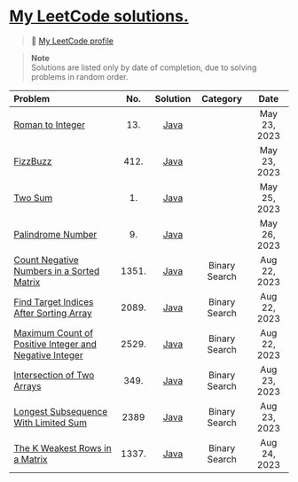 #  [My LeetCode solutions.](https://leetcode.com/problemset/all/)

> 🔗 [My LeetCode profile](https://leetcode.com/aillos/) <br>

> **Note** <br>
> Solutions are listed only by date of completion, due to solving problems in random order.

| Problem | No. | Solution | Category | Date
| :---- | :----: | :----: | :----: | :----: 
| [Roman to Integer](https://leetcode.com/problems/roman-to-integer/) | 13. | [Java](https://github.com/aillos/leetcode/blob/master/src/romantointeger.java) | | May 23, 2023
| [FizzBuzz](https://leetcode.com/problems/fizz-buzz/) | 412. | [Java](https://github.com/aillos/leetcode/blob/master/src/fizzbuzz.java) | | May 23, 2023
| [Two Sum](https://leetcode.com/problems/two-sum/) | 1. | [Java](https://github.com/aillos/leetcode/blob/master/src/twosum.java) | | May 25, 2023
| [Palindrome Number](https://leetcode.com/problems/palindrome-number/) | 9. | [Java](https://github.com/aillos/leetcode/blob/master/src/palindromenumber.java) | | May 26, 2023
| [Count Negative Numbers in a Sorted Matrix](https://leetcode.com/problems/count-negative-numbers-in-a-sorted-matrix/) | 1351. | [Java](https://github.com/aillos/leetcode/blob/master/src/countnegnumssortedmatrix.java) | Binary Search | Aug 22, 2023
| [Find Target Indices After Sorting Array](https://leetcode.com/problems/find-target-indices-after-sorting-array/) | 2089. | [Java](https://github.com/aillos/leetcode/blob/master/src/findtargetindicesaftersortingarray.java) | Binary Search | Aug 22, 2023
| [Maximum Count of Positive Integer and Negative Integer](https://leetcode.com/problems/maximum-count-of-positive-integer-and-negative-integer/) | 2529. | [Java](https://github.com/aillos/leetcode/blob/master/src/maxcountofposandnegint.java) | Binary Search | Aug 22, 2023
| [Intersection of Two Arrays](https://leetcode.com/problems/intersection-of-two-arrays/) | 349. | [Java](https://github.com/aillos/leetcode/blob/master/src/intersectionoftwoarrays.java) | Binary Search | Aug 23, 2023
| [Longest Subsequence With Limited Sum](https://leetcode.com/problems/longest-subsequence-with-limited-sum/) | 2389 | [Java](https://github.com/aillos/leetcode/blob/master/src/longestsubseqwithlimsum.java) | Binary Search | Aug 23, 2023
| [The K Weakest Rows in a Matrix](https://leetcode.com/problems/the-k-weakest-rows-in-a-matrix/) | 1337. | [Java](https://github.com/aillos/leetcode/blob/master/src/thekweakestrowsinamatrix.java) | Binary Search | Aug 24, 2023
